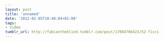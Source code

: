 ```yaml
---
layout: post
title: 'unnamed'
date: '2012-02-05T10:48:04+01:00'
tags:
- video
tumblr_url: http://fabiantheblind.tumblr.com/post/17084766423/52-ficci
---
```

